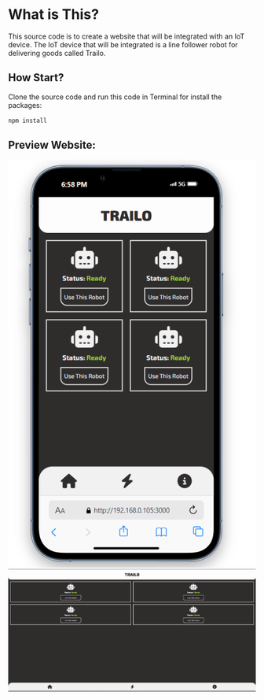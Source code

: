 # What is This?

This source code is to create a website that will be integrated with an IoT
device. The IoT device that will be integrated is a line follower robot for
delivering goods called Trailo.

## How Start?

Clone the source code and run this code in Terminal for install the packages:

```css
npm install
```

## Preview Website:

![phone_preview](</_preview/Screenshot 2025-03-05 185819.png>)
![desktop_preview](</_preview/Screenshot 2025-03-05 185751.png>)
